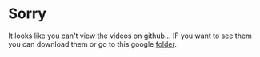 # Sorry
It looks like you can't view the videos on github... IF you want to see them you can download them or go to this google [folder](https://drive.google.com/drive/u/0/folders/10zmYyP3S0iob5bcN_lZukCS1mdkkGKTf).
